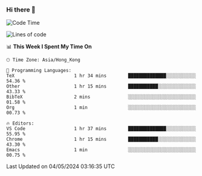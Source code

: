 ### Hi there 👋

<!--
**nicehiro/nicehiro** is a ✨ _special_ ✨ repository because its `README.md` (this file) appears on your GitHub profile.

Here are some ideas to get you started:

- 🔭 I’m currently working on ...
- 🌱 I’m currently learning ...
- 👯 I’m looking to collaborate on ...
- 🤔 I’m looking for help with ...
- 💬 Ask me about ...
- 📫 How to reach me: ...
- 😄 Pronouns: ...
- ⚡ Fun fact: ...
-->

<!--START_SECTION:waka-->
![Code Time](http://img.shields.io/badge/Code%20Time-321%20hrs%2037%20mins-blue)

![Lines of code](https://img.shields.io/badge/From%20Hello%20World%20I%27ve%20Written-2.7%20million%20lines%20of%20code-blue)

📊 **This Week I Spent My Time On** 

```text
🕑︎ Time Zone: Asia/Hong_Kong

💬 Programming Languages: 
TeX                      1 hr 34 mins        ██████████████░░░░░░░░░░░   54.36 % 
Other                    1 hr 15 mins        ███████████░░░░░░░░░░░░░░   43.33 % 
BibTeX                   2 mins              ░░░░░░░░░░░░░░░░░░░░░░░░░   01.58 % 
Org                      1 min               ░░░░░░░░░░░░░░░░░░░░░░░░░   00.73 % 

🔥 Editors: 
VS Code                  1 hr 37 mins        ██████████████░░░░░░░░░░░   55.95 % 
Chrome                   1 hr 15 mins        ███████████░░░░░░░░░░░░░░   43.30 % 
Emacs                    1 min               ░░░░░░░░░░░░░░░░░░░░░░░░░   00.75 % 
```


 Last Updated on 04/05/2024 03:16:35 UTC
<!--END_SECTION:waka-->
